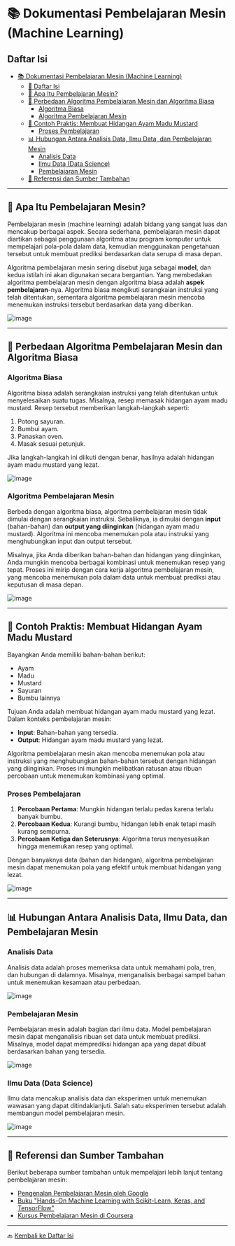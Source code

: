 # 📚 Dokumentasi Pembelajaran Mesin (Machine Learning)

## Daftar Isi
- [📚 Dokumentasi Pembelajaran Mesin (Machine Learning)](#-dokumentasi-pembelajaran-mesin-machine-learning)
  - [📑 Daftar Isi](#-daftar-isi)
  - [🧠 Apa Itu Pembelajaran Mesin?](#-apa-itu-pembelajaran-mesin)
  - [🔄 Perbedaan Algoritma Pembelajaran Mesin dan Algoritma Biasa](#-perbedaan-algoritma-pembelajaran-mesin-dan-algoritma-biasa)
    - [Algoritma Biasa](#algoritma-biasa)
    - [Algoritma Pembelajaran Mesin](#algoritma-pembelajaran-mesin)
  - [🍗 Contoh Praktis: Membuat Hidangan Ayam Madu Mustard](#-contoh-praktis-membuat-hidangan-ayam-madu-mustard)
    - [Proses Pembelajaran](#proses-pembelajaran)
  - [📊 Hubungan Antara Analisis Data, Ilmu Data, dan Pembelajaran Mesin](#-hubungan-antara-analisis-data-ilmu-data-dan-pembelajaran-mesin)
    - [Analisis Data](#analisis-data)
    - [Ilmu Data (Data Science)](#ilmu-data-data-science)
    - [Pembelajaran Mesin](#pembelajaran-mesin)
  - [📖 Referensi dan Sumber Tambahan](#-referensi-dan-sumber-tambahan)

---

## 🧠 Apa Itu Pembelajaran Mesin?

Pembelajaran mesin (machine learning) adalah bidang yang sangat luas dan mencakup berbagai aspek. Secara sederhana, pembelajaran mesin dapat diartikan sebagai penggunaan algoritma atau program komputer untuk mempelajari pola-pola dalam data, kemudian menggunakan pengetahuan tersebut untuk membuat prediksi berdasarkan data serupa di masa depan.

Algoritma pembelajaran mesin sering disebut juga sebagai **model**, dan kedua istilah ini akan digunakan secara bergantian. Yang membedakan algoritma pembelajaran mesin dengan algoritma biasa adalah **aspek pembelajaran**-nya. Algoritma biasa mengikuti serangkaian instruksi yang telah ditentukan, sementara algoritma pembelajaran mesin mencoba menemukan instruksi tersebut berdasarkan data yang diberikan.

![image](https://github.com/user-attachments/assets/a5d8fff1-3d40-4b14-9ce0-693a8a126d32)

---

## 🔄 Perbedaan Algoritma Pembelajaran Mesin dan Algoritma Biasa

### Algoritma Biasa
Algoritma biasa adalah serangkaian instruksi yang telah ditentukan untuk menyelesaikan suatu tugas. Misalnya, resep memasak hidangan ayam madu mustard. Resep tersebut memberikan langkah-langkah seperti:
1. Potong sayuran.
2. Bumbui ayam.
3. Panaskan oven.
4. Masak sesuai petunjuk.

Jika langkah-langkah ini diikuti dengan benar, hasilnya adalah hidangan ayam madu mustard yang lezat.

![image](https://github.com/user-attachments/assets/3df7b654-fbad-4b98-9a1b-7987bb177d96)

### Algoritma Pembelajaran Mesin
Berbeda dengan algoritma biasa, algoritma pembelajaran mesin tidak dimulai dengan serangkaian instruksi. Sebaliknya, ia dimulai dengan **input** (bahan-bahan) dan **output yang diinginkan** (hidangan ayam madu mustard). Algoritma ini mencoba menemukan pola atau instruksi yang menghubungkan input dan output tersebut.

Misalnya, jika Anda diberikan bahan-bahan dan hidangan yang diinginkan, Anda mungkin mencoba berbagai kombinasi untuk menemukan resep yang tepat. Proses ini mirip dengan cara kerja algoritma pembelajaran mesin, yang mencoba menemukan pola dalam data untuk membuat prediksi atau keputusan di masa depan.

![image](https://github.com/user-attachments/assets/fbce76c8-45f3-4007-985d-fd950ab346a5)

---

## 🍗 Contoh Praktis: Membuat Hidangan Ayam Madu Mustard

Bayangkan Anda memiliki bahan-bahan berikut:
- Ayam
- Madu
- Mustard
- Sayuran
- Bumbu lainnya

Tujuan Anda adalah membuat hidangan ayam madu mustard yang lezat. Dalam konteks pembelajaran mesin:
- **Input**: Bahan-bahan yang tersedia.
- **Output**: Hidangan ayam madu mustard yang lezat.

Algoritma pembelajaran mesin akan mencoba menemukan pola atau instruksi yang menghubungkan bahan-bahan tersebut dengan hidangan yang diinginkan. Proses ini mungkin melibatkan ratusan atau ribuan percobaan untuk menemukan kombinasi yang optimal.

### Proses Pembelajaran
1. **Percobaan Pertama**: Mungkin hidangan terlalu pedas karena terlalu banyak bumbu.
2. **Percobaan Kedua**: Kurangi bumbu, hidangan lebih enak tetapi masih kurang sempurna.
3. **Percobaan Ketiga dan Seterusnya**: Algoritma terus menyesuaikan hingga menemukan resep yang optimal.

Dengan banyaknya data (bahan dan hidangan), algoritma pembelajaran mesin dapat menemukan pola yang efektif untuk membuat hidangan yang lezat.

![image](https://github.com/user-attachments/assets/a6647f21-bd62-4061-87c3-3ab0c64d2854)

---

## 📊 Hubungan Antara Analisis Data, Ilmu Data, dan Pembelajaran Mesin

### Analisis Data
Analisis data adalah proses memeriksa data untuk memahami pola, tren, dan hubungan di dalamnya. Misalnya, menganalisis berbagai sampel bahan untuk menemukan kesamaan atau perbedaan.

![image](https://github.com/user-attachments/assets/19dc0fae-caad-4d29-8d78-047cca42ca1f)

### Pembelajaran Mesin
Pembelajaran mesin adalah bagian dari ilmu data. Model pembelajaran mesin dapat menganalisis ribuan set data untuk membuat prediksi. Misalnya, model dapat memprediksi hidangan apa yang dapat dibuat berdasarkan bahan yang tersedia.

![image](https://github.com/user-attachments/assets/34488d2a-d4d8-4dc6-8136-1efbdb7fdfa8)

### Ilmu Data (Data Science)
Ilmu data mencakup analisis data dan eksperimen untuk menemukan wawasan yang dapat ditindaklanjuti. Salah satu eksperimen tersebut adalah membangun model pembelajaran mesin.

![image](https://github.com/user-attachments/assets/5a501fec-fc88-4d3e-bcc9-6d088b4d0a84)


---

## 📖 Referensi dan Sumber Tambahan
Berikut beberapa sumber tambahan untuk mempelajari lebih lanjut tentang pembelajaran mesin:
- [Pengenalan Pembelajaran Mesin oleh Google](https://developers.google.com/machine-learning/crash-course)
- [Buku "Hands-On Machine Learning with Scikit-Learn, Keras, and TensorFlow"](https://www.oreilly.com/library/view/hands-on-machine-learning/9781492032632/)
- [Kursus Pembelajaran Mesin di Coursera](https://www.coursera.org/learn/machine-learning)

---

🔙 [Kembali ke Daftar Isi](#daftar-isi)
